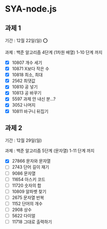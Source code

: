 # SYA-node.js

## 과제 1

기간 : 12월 22일(일) ⭕

과제 : 백준 알고리즘 4단계 (1차원 배열) 1-10 단계 까지

- [x] 10807 개수 세기
- [x] 10871 X보다 작은 수
- [x] 10818 최소, 최대
- [x] 2562 최댓값
- [x] 10810 공 넣기
- [x] 10813 공 바꾸기
- [x] 5597 과제 안 내신 분...?
- [x] 3052 나머지
- [x] 10811 바구니 뒤집기

## 과제 2

기간 : 12월 29일(일)

과제 : 백준 알고리즘 5단계 (문자열) 1-11 단계 까지

- [x] 27866 문자와 문자열
- [ ] 2743 단어 길이 재기
- [ ] 9086 문자열
- [ ] 11654 아스키 코드
- [ ] 11720 숫자의 합
- [ ] 10809 알파벳 찾기
- [ ] 2675 문자열 반복
- [ ] 1152 단어의 개수
- [ ] 2908 상수
- [ ] 5622 다이얼
- [ ] 11718 그대로 출력하기
